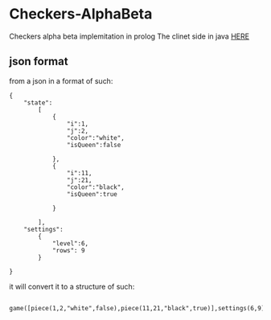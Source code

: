 # Checkers-AlphaBeta

Checkers alpha beta implemitation in prolog
The clinet side in java <a href="https://github.com/ilanlevi/prolog-final-project"> HERE </a>

## json format

from a json in a format of such:

```
{
    "state":
        [
        	{
        		"i":1,
        		"j":2,
        		"color":"white",
        		"isQueen":false

        	},
        	{
        		"i":11,
        		"j":21,
        		"color":"black",
        		"isQueen":true

        	}

    	],
    "settings":
        {
    	    "level":6,
    	    "rows": 9
        }

}
```

it will convert it to a structure of such:

```
 game([piece(1,2,"white",false),piece(11,21,"black",true)],settings(6,9))
```
